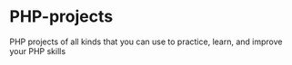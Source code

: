 # PHP-projects
PHP projects of all kinds that you can use to practice, learn, and improve your PHP skills
